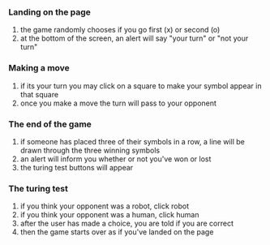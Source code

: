 ### Landing on the page
1. the game randomly chooses if you go first (x) or second (o)
2. at the bottom of the screen, an alert will say "your turn" or "not your turn"

### Making a move
1. if its your turn you may click on a square to make your symbol appear in that square
2. once you make a move the turn will pass to your opponent

### The end of the game
1. if someone has placed three of their symbols in a row, a line will be drawn through the three winning symbols
2. an alert will inform you whether or not you've won or lost
3. the turing test buttons will appear

### The turing test
1. if you think your opponent was a robot, click robot
2. if you think your opponent was a human, click human
3. after the user has made a choice, you are told if you are correct
4. then the game starts over as if you've landed on the page
